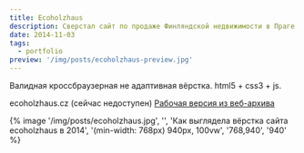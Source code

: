 ```yaml
---
title: Ecoholzhaus
description: Сверстал сайт по продаже Финляндской недвижимости в Праге
date: 2014-11-03
tags:
  - portfolio
preview: '/img/posts/ecoholzhaus-preview.jpg'
---
```


Валидная кроссбраузерная не адаптивная вёрстка. html5 + css3 + js.

ecoholzhaus.cz (сейчас недоступен)
[Рабочая версия из веб-архива](http://web.archive.org/web/20150327133523/http://ecoholzhaus.cz/cz/)

{% image '/img/posts/ecoholzhaus.jpg', '', 'Как выглядела вёрстка сайта ecoholzhaus в 2014', '(min-width: 768px) 940px, 100vw', '768,940', '940' %}
